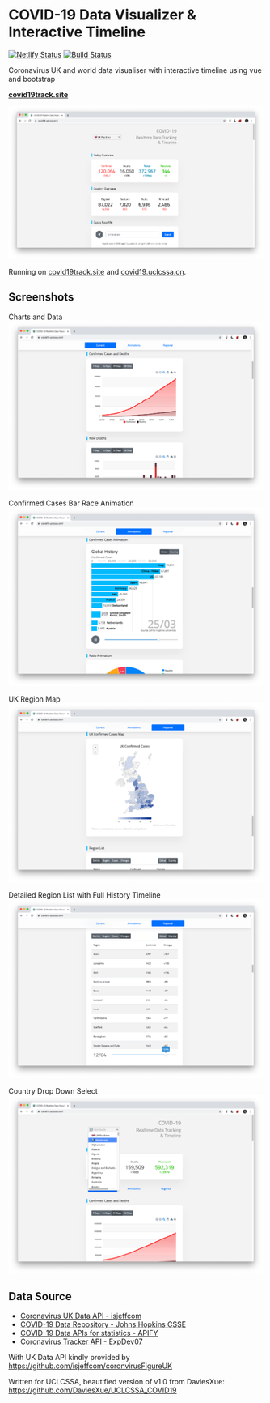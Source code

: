 # COVID-19 Data Visualizer & Interactive Timeline

[![Netlify Status](https://api.netlify.com/api/v1/badges/91994753-67d0-4843-a818-95839ac7023c/deploy-status)](https://app.netlify.com/sites/covid19-realtime/deploys)
[![Build Status](https://travis-ci.com/henryz00/COVID-19-Timeline-Data-Visualizer.svg?branch=master)](https://travis-ci.com/henryz00/COVID-19-Timeline-Data-Visualizer)


Coronavirus UK and world data visualiser with interactive timeline using vue and bootstrap

**[covid19track.site](https://covid19track.site/)**

![img1](screenshots/1.png)

Running on [covid19track.site](https://covid19track.site/) and [covid19.uclcssa.cn](https://covid19.uclcssa.cn).
## Screenshots
Charts and Data
![img1](screenshots/2.png)

Confirmed Cases Bar Race Animation
![img1](screenshots/3.png)

UK Region Map
![img1](screenshots/4.png)

Detailed Region List with Full History Timeline
![img1](screenshots/5.png)

Country Drop Down Select
![img1](screenshots/6.png)


## Data Source
<ul>
    <li><a href="https://github.com/isjeffcom/coronvirusFigureUK">Coronavirus UK Data API - isjeffcom</a></li>
    <li><a href="https://github.com/CSSEGISandData/COVID-19">COVID-19 Data Repository - Johns Hopkins CSSE</a></li>
    <li><a href="https://apify.com/covid-19">COVID-19 Data APIs for statistics - APIFY</a></li>
    <li><a href="https://github.com/ExpDev07/coronavirus-tracker-api">Coronavirus Tracker API - ExpDev07</a></li>
</ul>

With UK Data API kindly provided by https://github.com/isjeffcom/coronvirusFigureUK

Written for UCLCSSA, beautified version of v1.0 from DaviesXue: https://github.com/DaviesXue/UCLCSSA_COVID19
